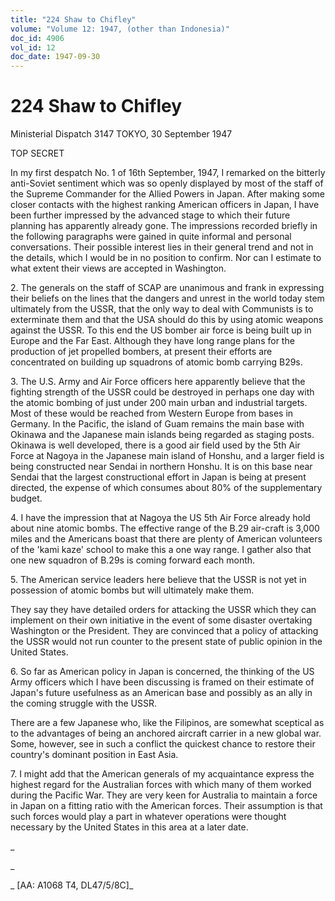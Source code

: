 ```yaml
---
title: "224 Shaw to Chifley"
volume: "Volume 12: 1947, (other than Indonesia)"
doc_id: 4906
vol_id: 12
doc_date: 1947-09-30
---
```


# 224 Shaw to Chifley

Ministerial Dispatch 3147 TOKYO, 30 September 1947

TOP SECRET

In my first despatch No. 1 of 16th September, 1947, I remarked on the bitterly anti-Soviet sentiment which was so openly displayed by most of the staff of the Supreme Commander for the Allied Powers in Japan. After making some closer contacts with the highest ranking American officers in Japan, I have been further impressed by the advanced stage to which their future planning has apparently already gone. The impressions recorded briefly in the following paragraphs were gained in quite informal and personal conversations. Their possible interest lies in their general trend and not in the details, which I would be in no position to confirm. Nor can I estimate to what extent their views are accepted in Washington.

2\. The generals on the staff of SCAP are unanimous and frank in expressing their beliefs on the lines that the dangers and unrest in the world today stem ultimately from the USSR, that the only way to deal with Communists is to exterminate them and that the USA should do this by using atomic weapons against the USSR. To this end the US bomber air force is being built up in Europe and the Far East. Although they have long range plans for the production of jet propelled bombers, at present their efforts are concentrated on building up squadrons of atomic bomb carrying B29s.

3\. The U.S. Army and Air Force officers here apparently believe that the fighting strength of the USSR could be destroyed in perhaps one day with the atomic bombing of just under 200 main urban and industrial targets. Most of these would be reached from Western Europe from bases in Germany. In the Pacific, the island of Guam remains the main base with Okinawa and the Japanese main islands being regarded as staging posts. Okinawa is well developed, there is a good air field used by the 5th Air Force at Nagoya in the Japanese main island of Honshu, and a larger field is being constructed near Sendai in northern Honshu. It is on this base near Sendai that the largest constructional effort in Japan is being at present directed, the expense of which consumes about 80% of the supplementary budget.

4\. I have the impression that at Nagoya the US 5th Air Force already hold about nine atomic bombs. The effective range of the B.29 air-craft is 3,000 miles and the Americans boast that there are plenty of American volunteers of the 'kami kaze' school to make this a one way range. I gather also that one new squadron of B.29s is coming forward each month.

5\. The American service leaders here believe that the USSR is not yet in possession of atomic bombs but will ultimately make them.

They say they have detailed orders for attacking the USSR which they can implement on their own initiative in the event of some disaster overtaking Washington or the President. They are convinced that a policy of attacking the USSR would not run counter to the present state of public opinion in the United States.

6\. So far as American policy in Japan is concerned, the thinking of the US Army officers which I have been discussing is framed on their estimate of Japan's future usefulness as an American base and possibly as an ally in the coming struggle with the USSR.

There are a few Japanese who, like the Filipinos, are somewhat sceptical as to the advantages of being an anchored aircraft carrier in a new global war. Some, however, see in such a conflict the quickest chance to restore their country's dominant position in East Asia.

7\. I might add that the American generals of my acquaintance express the highest regard for the Australian forces with which many of them worked during the Pacific War. They are very keen for Australia to maintain a force in Japan on a fitting ratio with the American forces. Their assumption is that such forces would play a part in whatever operations were thought necessary by the United States in this area at a later date.

_

_

_ [AA: A1068 T4, DL47/5/8C]_
